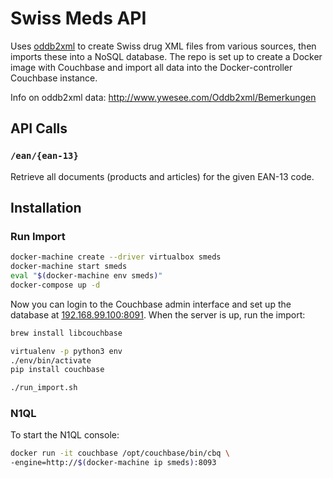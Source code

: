 Swiss Meds API
==============

Uses [oddb2xml]() to create Swiss drug XML files from various sources, then imports these into a NoSQL database.
The repo is set up to create a Docker image with Couchbase and import all data into the Docker-controller Couchbase instance.

Info on oddb2xml data: <http://www.ywesee.com/Oddb2xml/Bemerkungen>


## API Calls

### `/ean/{ean-13}`

Retrieve all documents (products and articles) for the given EAN-13 code.


## Installation


### Run Import

```bash
docker-machine create --driver virtualbox smeds
docker-machine start smeds
eval "$(docker-machine env smeds)"
docker-compose up -d
```

Now you can login to the Couchbase admin interface and set up the database at [192.168.99.100:8091](http://192.168.99.100:8091).
When the server is up, run the import:

```bash
brew install libcouchbase

virtualenv -p python3 env
./env/bin/activate
pip install couchbase

./run_import.sh
```

### N1QL

To start the N1QL console:

```bash
docker run -it couchbase /opt/couchbase/bin/cbq \
-engine=http://$(docker-machine ip smeds):8093
```
